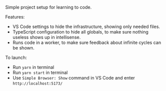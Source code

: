 Simple project setup for learning to code.

Features:
* VS Code settings to hide the infrastructure, showing only needed files.
* TypeScript configuration to hide all globals, to make sure nothing useless shows up in intellisense.
* Runs code in a worker, to make sure feedback about infinite cycles can be shown.

To launch:
* Run `yarn` in terminal
* Run `yarn start` in terminal
* Use `Simple Browser: Show` command in VS Code and enter `http://localhost:5173/`
